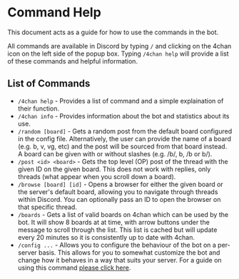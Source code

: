 # Command Help
This document acts as a guide for how to use the commands in the bot.

All commands are available in Discord by typing `/` and clicking on the 4chan icon on the left side of the popup box. Typing `/4chan help` will provide a list of these commands and helpful information.

## List of Commands
- `/4chan help` - Provides a list of command and a simple explaination of their function.
- `/4chan info` - Provides information about the bot and statistics about its use.
- `/random [board]` - Gets a random post from the default board configured in the config file. Alternatively, the user can provide the name of a board (e.g. b, v, vg, etc) and the post will be sourced from that board instead. A board can be given with or without slashes (e.g. /b/, b, /b or b/).
- `/post <id> <board>` - Gets the top level (OP) post of the thread with the given ID on the given board. This does not work with replies, only threads (what appear when you scroll down a board).
- `/browse [board] [id]` - Opens a browser for either the given board or the server's default board, allowing you to navigate through threads within Discord. You can optionally pass an ID to open the browser on that specific thread.
- `/boards` - Gets a list of valid boards on 4chan which can be used by the bot. It will show 8 boards at at time, with arrow buttons under the message to scroll through the list. This list is cached but will update every 20 minutes so it is consistently up to date with 4chan.
- `/config ...` - Allows you to configure the behaviour of the bot on a per-server basis. This allows for you to somewhat customize the bot and change how it behaves in a way that suits your server. For a guide on using this command [please click here](./CONFIG.md).